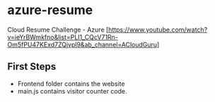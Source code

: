 # azure-resume
Cloud Resume Challenge - Azure
[https://www.youtube.com/watch?v=ieYrBWmkfno&list=PLI1_CQcV71Rn-Om5fPU47KExd7ZQjvpl9&ab_channel=ACloudGuru]


## First Steps

- Frontend folder contains the website
- main.js contains visitor counter code.